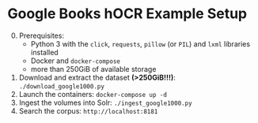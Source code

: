 # Google Books hOCR Example Setup

0. Prerequisites:
    - Python 3 with the `click`, `requests`, `pillow` (or `PIL`) and `lxml` libraries installed
    - Docker and `docker-compose`
    - more than 250GiB of available storage
1. Download and extract the dataset **(>250GiB!!!)**: `./download_google1000.py`
2. Launch the containers: `docker-compose up -d`
3. Ingest the volumes into Solr: `./ingest_google1000.py`
4. Search the corpus: `http://localhost:8181`